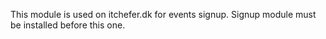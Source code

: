This module is used on itchefer.dk for events signup. Signup module must be installed before this one. 
